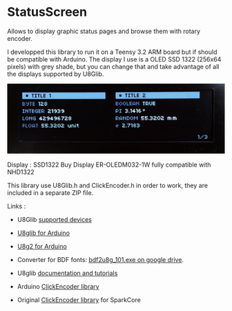 # StatusScreen
Allows to display graphic status pages and browse them with rotary encoder.

I developped this library to run it on a Teensy 3.2 ARM board but if should be compatible with Arduino.
The display I use is a OLED SSD 1322 (256x64 pixels) with grey shade, but you can change that and take advantage of all the displays supported by U8Glib.

![ER-OLEDM032-1W.jpg](https://github.com/christophepersoz/StatusScreen/blob/master/screenshots/ER-OLEDM032-1W.jpg)

Display : SSD1322 Buy Display ER-OLEDM032-1W fully compatible with NHD1322



This library use U8Glib.h and ClickEncoder.h in order to work, they are included in a separate ZIP file.

Links :
 * U8Glib [supported devices](https://github.com/olikraus/u8glib/wiki/device)
 * [U8glib for Arduino](https://bintray.com/olikraus/u8glib/Arduino)
 * [U8g2 for Arduino](https://bintray.com/olikraus/u8g2)
 * Converter for BDF fonts: [bdf2u8g_101.exe on google drive](https://drive.google.com/folderview?id=0B5b6Dv0wCeCRLWJkYTh2TUlYVDg&usp=sharing).
 * U8glib [documentation and tutorials](https://github.com/olikraus/u8glib/wiki)
 
 * Arduino [ClickEncoder library](https://github.com/0xPIT/encoder/tree/arduino)
 * Original [ClickEncoder library](https://github.com/robogeek78/SparkCore-ClickEncoder) for SparkCore